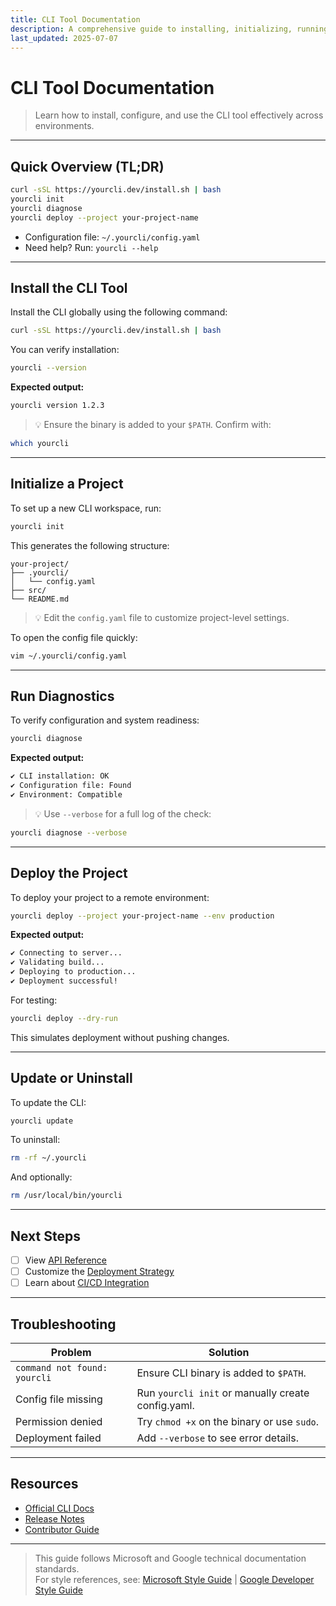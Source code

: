 ```yaml
---
title: CLI Tool Documentation
description: A comprehensive guide to installing, initializing, running diagnostics, and deploying using the CLI tool.
last_updated: 2025-07-07
---
```


# CLI Tool Documentation

> Learn how to install, configure, and use the CLI tool effectively across environments.

---

## Quick Overview (TL;DR)

```bash
curl -sSL https://yourcli.dev/install.sh | bash
yourcli init
yourcli diagnose
yourcli deploy --project your-project-name
```

- Configuration file: `~/.yourcli/config.yaml`
- Need help? Run: `yourcli --help`

---

## Install the CLI Tool

Install the CLI globally using the following command:

```bash
curl -sSL https://yourcli.dev/install.sh | bash
```

You can verify installation:

```bash
yourcli --version
```

**Expected output:**

```bash
yourcli version 1.2.3
```

> 💡 Ensure the binary is added to your `$PATH`. Confirm with:

```bash
which yourcli
```

---

## Initialize a Project

To set up a new CLI workspace, run:

```bash
yourcli init
```

This generates the following structure:

```
your-project/
├── .yourcli/
│   └── config.yaml
├── src/
└── README.md
```

> 💡 Edit the `config.yaml` file to customize project-level settings.

To open the config file quickly:

```bash
vim ~/.yourcli/config.yaml
```

---

## Run Diagnostics

To verify configuration and system readiness:

```bash
yourcli diagnose
```

**Expected output:**

```bash
✔ CLI installation: OK
✔ Configuration file: Found
✔ Environment: Compatible
```

> 💡 Use `--verbose` for a full log of the check:

```bash
yourcli diagnose --verbose
```

---

## Deploy the Project

To deploy your project to a remote environment:

```bash
yourcli deploy --project your-project-name --env production
```

**Expected output:**

```bash
✔ Connecting to server...
✔ Validating build...
✔ Deploying to production...
✔ Deployment successful!
```

For testing:

```bash
yourcli deploy --dry-run
```

This simulates deployment without pushing changes.

---

## Update or Uninstall

To update the CLI:

```bash
yourcli update
```

To uninstall:

```bash
rm -rf ~/.yourcli
```

And optionally:

```bash
rm /usr/local/bin/yourcli
```

---

## Next Steps

- [ ] View [API Reference](../04-api-documentation/rest-api-reference.md)
- [ ] Customize the [Deployment Strategy](../03-production-optimizations/deployment-best-practices.md)
- [ ] Learn about [CI/CD Integration](../06-ci-cd-examples/preview-deployment-workflow.md)

---

## Troubleshooting

| Problem                        | Solution                                             |
|-------------------------------|------------------------------------------------------|
| `command not found: yourcli`  | Ensure CLI binary is added to `$PATH`.              |
| Config file missing           | Run `yourcli init` or manually create config.yaml.  |
| Permission denied             | Try `chmod +x` on the binary or use `sudo`.         |
| Deployment failed             | Add `--verbose` to see error details.               |

---

## Resources

- [Official CLI Docs](https://yourcli.dev/docs)
- [Release Notes](../05-templates-and-toolkits/release-notes-template.md)
- [Contributor Guide](../07-reference-guides/contributor-roles-and-permissions.md)

---

> This guide follows Microsoft and Google technical documentation standards.  
> For style references, see: [Microsoft Style Guide](https://learn.microsoft.com/style-guide/) | [Google Developer Style Guide](https://developers.google.com/style)
